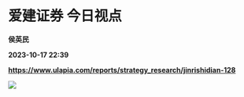 # 爱建证券 今日视点
**侯英民**

**2023-10-17 22:39**

**https://www.ulapia.com/reports/strategy_research/jinrishidian-128**

![](https://img.ulapia.com/thumbnails/strategy_research/20231017/H3_AP202310171601751459_1.jpg)
